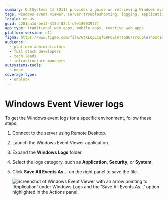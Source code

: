 ```yaml
---
summary: OutSystems 11 (O11) provides a guide on retrieving Windows event logs for specific environments using Remote Desktop and Windows Event Viewer.
tags: windows event viewer, server troubleshooting, logging, application performance monitoring
locale: en-us
guid: c281aa1d-be12-415d-82c1-c9e186039f7f
app_type: traditional web apps, mobile apps, reactive web apps
platform-version: o11
figma: https://www.figma.com/file/6tXLupLiqfG9FOElATTGQU/Troubleshooting?node-id=3327:522
audience:
  - platform administrators
  - full stack developers
  - tech leads
  - infrastructure managers
outsystems-tools:
  - none
coverage-type:
  - unblock
---
```


# Windows Event Viewer logs

To get the Windows event logs for a specific environment, follow these steps:

1. Connect to the server using Remote Desktop.

1. Launch the Windows Event Viewer application.

1. Expand the **Windows Logs** folder.

1. Select the logs category, such as **Application**, **Security**, or **System**.

1. Click **Save All Events As…** on the right panel to save the file.

    ![Screenshot of Windows Event Viewer with an arrow pointing to 'Application' under Windows Logs and the 'Save All Events As...' option highlighted in the Actions panel.](images/get-logs-13.png "Windows Event Viewer Save Option")

